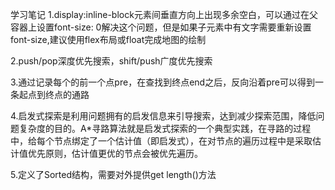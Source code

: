 学习笔记
1.display:inline-block元素间垂直方向上出现多余空白，可以通过在父容器上设置font-size: 0解决这个问题，但是如果子元素中有文字需要重新设置font-size,建议使用flex布局或float完成地图的绘制

2.push/pop深度优先搜索，shift/push广度优先搜索

3.通过记录每个的前一个点pre，在查找到终点end之后，反向沿着pre可以得到一条起点到终点的通路

4.启发式探索是利用问题拥有的启发信息来引导搜索，达到减少探索范围，降低问题复杂度的目的。A*寻路算法就是启发式探索的一个典型实践，在寻路的过程中，给每个节点绑定了一个估计值（即启发式），在对节点的遍历过程中是采取估计值优先原则，估计值更优的节点会被优先遍历。

5.定义了Sorted结构，需要对外提供get length()方法